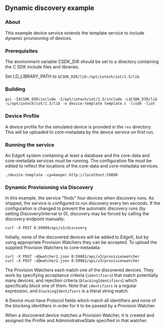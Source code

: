 ## Dynamic discovery example

### About

This example device service extends the template service to include dynamic
provisioning of devices.

### Prerequisites

The environment variable CSDK_DIR should be set to a directory containing the
C SDK include files and libraries.

Set LD_LIBRARY_PATH to `$CSDK_DIR/lib:/opt/iotech/iot/1.5/lib`

### Building

```
gcc -I$CSDK_DIR/include -I/opt/iotech/iot/1.5/include -L$CSDK_DIR/lib -L/opt/iotech/iot/1.5/lib -o device-template template.c -lcsdk -liot
```

### Device Profile

A device profile for the simulated device is provided in the `res` directory. This will be uploaded to core-metadata by the device service on first run.

### Running the service

An EdgeX system containing at least a database and the core-data and core-metadata services must be running. The configuration file must be edited to reflect the locations of the core-data and core-metadata services.

```
./device-template -cp=keeper.http://localhost:59890
```

### Dynamic Provisioning via Discovery

In this example, the service "finds" four devices when discovery runs. As
shipped, the service is configured to run discovery every ten seconds. If the
configuration is changed to prevent the automatic discovery runs (by setting
Discovery/Interval to 0), discovery may be forced by calling the discovery
endpoint manually:

```
curl -X POST 0:59999/api/v3/discovery
```

Initially, none of the discovered devices will be added to EdgeX, but by
using appropriate Provision Watchers they can be accepted. To upload the
supplied Provision Watchers to core-metadata:

```
curl -X POST -d@watcher1.json 0:59881/api/v3/provisionwatcher
curl -X POST -d@watcher2.json 0:59881/api/v3/provisionwatcher
```

The Provision Watchers each match one of the discovered devices. They work by
specifying acceptance criteria (`identifiers`) that match potentially many
devices, and rejection criteria (`blockingIdentifiers`) which specifically
block one of them. Note that `identifiers` is a regular expression, and
`blockingIdentifiers` is a literal string match.

A Device must have Protocol fields which match all identifiers and none of the
blocking identifiers in order for it to be passed by a Provision Watcher.

When a discovered device matches a Provision Watcher, it is created and assigned
the Profile and AdministrativeState specified in that watcher.
